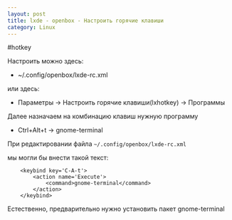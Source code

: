 ```yaml
---
layout: post
title: lxde - openbox - Настроить горячие клавиши
category: Linux
---
```


#hotkey

Настроить можно здесь:

- ~/.config/openbox/lxde-rc.xml

или здесь:

- Параметры -> Настроить горячие клавиши(lxhotkey) -> Программы

Далее назначаем на комбинацию клавиш нужную программу

- Ctrl+Alt+t -> gnome-terminal


При редактировании файла   `~/.config/openbox/lxde-rc.xml`

мы могли бы внести такой текст:

        <keybind key='C-A-t'>
            <action name='Execute'>
                <command>gnome-terminal</command>
            </action>
        </keybind>

Естественно, предварительно нужно установить пакет  gnome-terminal
